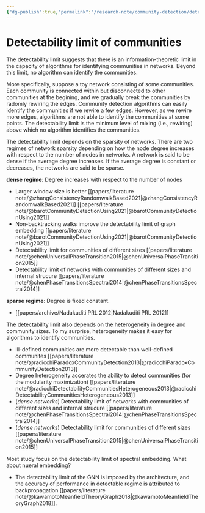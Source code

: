 ```yaml
---
{"dg-publish":true,"permalink":"/research-note/community-detection/detectability-limit-of-communities/","dgPassFrontmatter":true}
---
```



# Detectability limit of communities

The detectability limit suggests that there is an information-theoretic limit in the capacity of algorithms for identifying communities in networks. Beyond this limit, no algorithm can identify the communities. 

More specifically, suppose a toy network consisting of some communities. Each community is connected within but disconnected to other communities at the begining, and we gradually break the communities by radomly rewiring the edges. Community detection algorithms can easily identify the communities if we rewire a few edges. However, as we rewire more edges, algorithms are not able to identify the communities at some points. The detectability limit is the minimum level of mixing (i.e., rewiring) above which no algorithm identifies the communities. 

The detectability limit depends on the sparsity of networks. There are two regimes of network sparsity depending on how the node degree increases with respect to the number of nodes in networks. A network is said to be dense if the average degree increases. If the average degree is constant or decreases, the networks are said to be sparse. 

**dense regime**: Degree increases with respect to the number of nodes
- Larger window size is better [[papers/literature note/@zhangConsistencyRandomwalkBased2021\|@zhangConsistencyRandomwalkBased2021]] [[papers/literature note/@barotCommunityDetectionUsing2021\|@barotCommunityDetectionUsing2021]]
- Non-backtracking walks improve the detectability limit of graph embedding [[papers/literature note/@barotCommunityDetectionUsing2021\|@barotCommunityDetectionUsing2021]]
- Detectability limit for communities of different sizes [[papers/literature note/@chenUniversalPhaseTransition2015\|@chenUniversalPhaseTransition2015]]
- Detectability limit of networks with communities of different sizes and internal strucure [[papers/literature note/@chenPhaseTransitionsSpectral2014\|@chenPhaseTransitionsSpectral2014]]

**sparse regime**: Degree is fixed constant. 
- [[papers/archive/Nadakuditi PRL 2012\|Nadakuditi PRL 2012]]


The detectability limit also depends on the heterogeneity in degree and community sizes. To my surprise, heterogeneity makes it easy for algorithms to identify communities.

- Ill-defined communities are more detectable than well-defined communites [[papers/literature note/@radicchiParadoxCommunityDetection2013\|@radicchiParadoxCommunityDetection2013]]
- Degree heterogeneity accerates the ability to detect communities (for the modularity maximization) [[papers/literature note/@radicchiDetectabilityCommunitiesHeterogeneous2013\|@radicchiDetectabilityCommunitiesHeterogeneous2013]]
- (*dense networks*) Detectability limit of networks with communities of different sizes and internal strucure [[papers/literature note/@chenPhaseTransitionsSpectral2014\|@chenPhaseTransitionsSpectral2014]]
-  (*dense networks*) Detectability limit for communities of different sizes [[papers/literature note/@chenUniversalPhaseTransition2015\|@chenUniversalPhaseTransition2015]]

Most study focus on the detectability limit of spectral embedding. What about nueral embedding?

-  The detectability limit of the GNN is imposed by the architecture, and the accuracy of performance in detectable regime is attributed to backpropagation [[papers/literature note/@kawamotoMeanfieldTheoryGraph2018\|@kawamotoMeanfieldTheoryGraph2018]].  